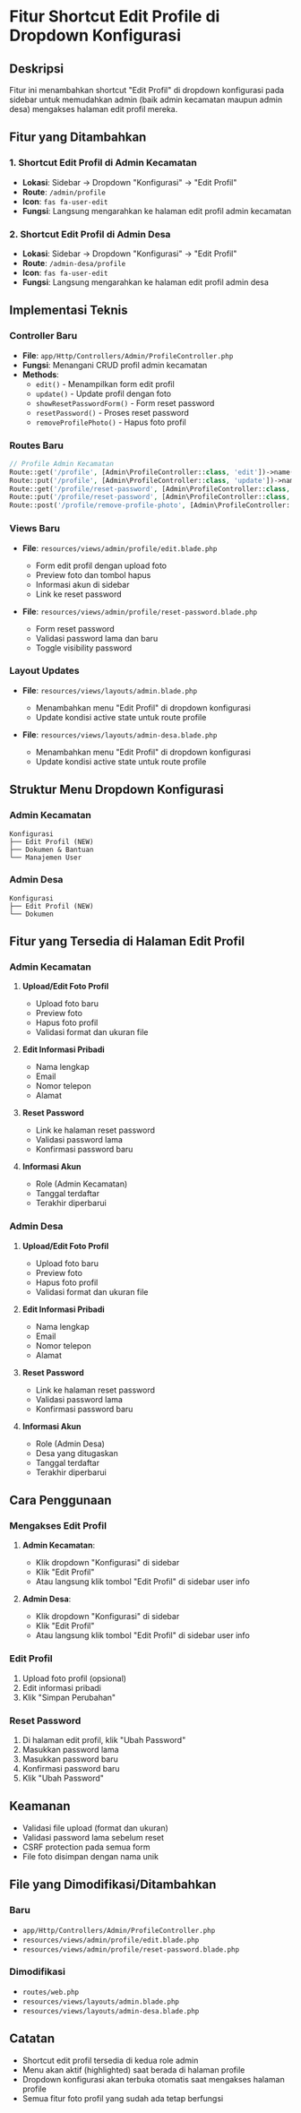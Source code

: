 # Fitur Shortcut Edit Profile di Dropdown Konfigurasi

## Deskripsi

Fitur ini menambahkan shortcut "Edit Profil" di dropdown konfigurasi pada sidebar untuk memudahkan admin (baik admin kecamatan maupun admin desa) mengakses halaman edit profil mereka.

## Fitur yang Ditambahkan

### 1. Shortcut Edit Profil di Admin Kecamatan

-   **Lokasi**: Sidebar → Dropdown "Konfigurasi" → "Edit Profil"
-   **Route**: `/admin/profile`
-   **Icon**: `fas fa-user-edit`
-   **Fungsi**: Langsung mengarahkan ke halaman edit profil admin kecamatan

### 2. Shortcut Edit Profil di Admin Desa

-   **Lokasi**: Sidebar → Dropdown "Konfigurasi" → "Edit Profil"
-   **Route**: `/admin-desa/profile`
-   **Icon**: `fas fa-user-edit`
-   **Fungsi**: Langsung mengarahkan ke halaman edit profil admin desa

## Implementasi Teknis

### Controller Baru

-   **File**: `app/Http/Controllers/Admin/ProfileController.php`
-   **Fungsi**: Menangani CRUD profil admin kecamatan
-   **Methods**:
    -   `edit()` - Menampilkan form edit profil
    -   `update()` - Update profil dengan foto
    -   `showResetPasswordForm()` - Form reset password
    -   `resetPassword()` - Proses reset password
    -   `removeProfilePhoto()` - Hapus foto profil

### Routes Baru

```php
// Profile Admin Kecamatan
Route::get('/profile', [Admin\ProfileController::class, 'edit'])->name('profile.edit');
Route::put('/profile', [Admin\ProfileController::class, 'update'])->name('profile.update');
Route::get('/profile/reset-password', [Admin\ProfileController::class, 'showResetPasswordForm'])->name('profile.reset-password');
Route::put('/profile/reset-password', [Admin\ProfileController::class, 'resetPassword']);
Route::post('/profile/remove-profile-photo', [Admin\ProfileController::class, 'removeProfilePhoto'])->name('profile.remove-profile-photo');
```

### Views Baru

-   **File**: `resources/views/admin/profile/edit.blade.php`

    -   Form edit profil dengan upload foto
    -   Preview foto dan tombol hapus
    -   Informasi akun di sidebar
    -   Link ke reset password

-   **File**: `resources/views/admin/profile/reset-password.blade.php`
    -   Form reset password
    -   Validasi password lama dan baru
    -   Toggle visibility password

### Layout Updates

-   **File**: `resources/views/layouts/admin.blade.php`

    -   Menambahkan menu "Edit Profil" di dropdown konfigurasi
    -   Update kondisi active state untuk route profile

-   **File**: `resources/views/layouts/admin-desa.blade.php`
    -   Menambahkan menu "Edit Profil" di dropdown konfigurasi
    -   Update kondisi active state untuk route profile

## Struktur Menu Dropdown Konfigurasi

### Admin Kecamatan

```
Konfigurasi
├── Edit Profil (NEW)
├── Dokumen & Bantuan
└── Manajemen User
```

### Admin Desa

```
Konfigurasi
├── Edit Profil (NEW)
└── Dokumen
```

## Fitur yang Tersedia di Halaman Edit Profil

### Admin Kecamatan

1. **Upload/Edit Foto Profil**

    - Upload foto baru
    - Preview foto
    - Hapus foto profil
    - Validasi format dan ukuran file

2. **Edit Informasi Pribadi**

    - Nama lengkap
    - Email
    - Nomor telepon
    - Alamat

3. **Reset Password**

    - Link ke halaman reset password
    - Validasi password lama
    - Konfirmasi password baru

4. **Informasi Akun**
    - Role (Admin Kecamatan)
    - Tanggal terdaftar
    - Terakhir diperbarui

### Admin Desa

1. **Upload/Edit Foto Profil**

    - Upload foto baru
    - Preview foto
    - Hapus foto profil
    - Validasi format dan ukuran file

2. **Edit Informasi Pribadi**

    - Nama lengkap
    - Email
    - Nomor telepon
    - Alamat

3. **Reset Password**

    - Link ke halaman reset password
    - Validasi password lama
    - Konfirmasi password baru

4. **Informasi Akun**
    - Role (Admin Desa)
    - Desa yang ditugaskan
    - Tanggal terdaftar
    - Terakhir diperbarui

## Cara Penggunaan

### Mengakses Edit Profil

1. **Admin Kecamatan**:

    - Klik dropdown "Konfigurasi" di sidebar
    - Klik "Edit Profil"
    - Atau langsung klik tombol "Edit Profil" di sidebar user info

2. **Admin Desa**:
    - Klik dropdown "Konfigurasi" di sidebar
    - Klik "Edit Profil"
    - Atau langsung klik tombol "Edit Profil" di sidebar user info

### Edit Profil

1. Upload foto profil (opsional)
2. Edit informasi pribadi
3. Klik "Simpan Perubahan"

### Reset Password

1. Di halaman edit profil, klik "Ubah Password"
2. Masukkan password lama
3. Masukkan password baru
4. Konfirmasi password baru
5. Klik "Ubah Password"

## Keamanan

-   Validasi file upload (format dan ukuran)
-   Validasi password lama sebelum reset
-   CSRF protection pada semua form
-   File foto disimpan dengan nama unik

## File yang Dimodifikasi/Ditambahkan

### Baru

-   `app/Http/Controllers/Admin/ProfileController.php`
-   `resources/views/admin/profile/edit.blade.php`
-   `resources/views/admin/profile/reset-password.blade.php`

### Dimodifikasi

-   `routes/web.php`
-   `resources/views/layouts/admin.blade.php`
-   `resources/views/layouts/admin-desa.blade.php`

## Catatan

-   Shortcut edit profil tersedia di kedua role admin
-   Menu akan aktif (highlighted) saat berada di halaman profile
-   Dropdown konfigurasi akan terbuka otomatis saat mengakses halaman profile
-   Semua fitur foto profil yang sudah ada tetap berfungsi
